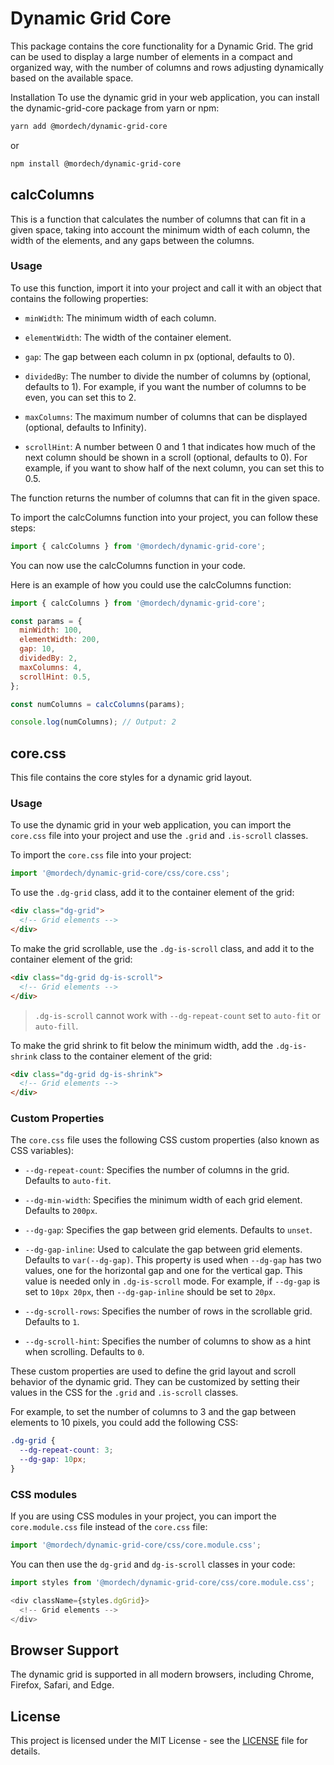# Dynamic Grid Core

This package contains the core functionality for a Dynamic Grid.
The grid can be used to display a large number of elements in a compact and organized way, with the number of columns and rows adjusting dynamically based on the available space.

Installation
To use the dynamic grid in your web application, you can install the dynamic-grid-core package from yarn or npm:

```bash
yarn add @mordech/dynamic-grid-core
```

or

```bash
npm install @mordech/dynamic-grid-core
```

## calcColumns

This is a function that calculates the number of columns that can fit in a given space, taking into account the minimum width of each column, the width of the elements, and any gaps between the columns.

### Usage

To use this function, import it into your project and call it with an object that contains the following properties:

- `minWidth`: The minimum width of each column.

- `elementWidth`: The width of the container element.

- `gap`: The gap between each column in px (optional, defaults to 0).

- `dividedBy`: The number to divide the number of columns by (optional, defaults to 1). For example, if you want the number of columns to be even, you can set this to 2.

- `maxColumns`: The maximum number of columns that can be displayed (optional, defaults to Infinity).

- `scrollHint`: A number between 0 and 1 that indicates how much of the next column should be shown in a scroll (optional, defaults to 0). For example, if you want to show half of the next column, you can set this to 0.5.

The function returns the number of columns that can fit in the given space.

To import the calcColumns function into your project, you can follow these steps:

```js
import { calcColumns } from '@mordech/dynamic-grid-core';
```

You can now use the calcColumns function in your code.

Here is an example of how you could use the calcColumns function:

```js
import { calcColumns } from '@mordech/dynamic-grid-core';

const params = {
  minWidth: 100,
  elementWidth: 200,
  gap: 10,
  dividedBy: 2,
  maxColumns: 4,
  scrollHint: 0.5,
};

const numColumns = calcColumns(params);

console.log(numColumns); // Output: 2
```

## core.css

This file contains the core styles for a dynamic grid layout.

### Usage

To use the dynamic grid in your web application, you can import the `core.css` file into your project and use the `.grid` and `.is-scroll` classes.

To import the `core.css` file into your project:

```js
import '@mordech/dynamic-grid-core/css/core.css';
```

To use the `.dg-grid` class, add it to the container element of the grid:

```html
<div class="dg-grid">
  <!-- Grid elements -->
</div>
```

To make the grid scrollable, use the `.dg-is-scroll` class, and add it to the container element of the grid:

```html
<div class="dg-grid dg-is-scroll">
  <!-- Grid elements -->
</div>
```

> `.dg-is-scroll` cannot work with `--dg-repeat-count` set to `auto-fit` or `auto-fill`.

To make the grid shrink to fit below the minimum width, add the `.dg-is-shrink` class to the container element of the grid:

```html
<div class="dg-grid dg-is-shrink">
  <!-- Grid elements -->
</div>
```

### Custom Properties

The `core.css` file uses the following CSS custom properties (also known as CSS variables):

- `--dg-repeat-count`: Specifies the number of columns in the grid. Defaults to `auto-fit`.

- `--dg-min-width`: Specifies the minimum width of each grid element. Defaults to `200px`.

- `--dg-gap`: Specifies the gap between grid elements. Defaults to `unset`.

- `--dg-gap-inline`: Used to calculate the gap between grid elements. Defaults to `var(--dg-gap)`. This property is used when `--dg-gap` has two values, one for the horizontal gap and one for the vertical gap. This value is needed only in `.dg-is-scroll` mode. For example, if `--dg-gap` is set to `10px 20px`, then `--dg-gap-inline` should be set to `20px`.

- `--dg-scroll-rows`: Specifies the number of rows in the scrollable grid. Defaults to `1`.

- `--dg-scroll-hint`: Specifies the number of columns to show as a hint when scrolling. Defaults to `0`.

These custom properties are used to define the grid layout and scroll behavior of the dynamic grid. They can be customized by setting their values in the CSS for the `.grid` and `.is-scroll` classes.

For example, to set the number of columns to 3 and the gap between elements to 10 pixels, you could add the following CSS:

```css
.dg-grid {
  --dg-repeat-count: 3;
  --dg-gap: 10px;
}
```

### CSS modules

If you are using CSS modules in your project, you can import the `core.module.css` file instead of the `core.css` file:

```js
import '@mordech/dynamic-grid-core/css/core.module.css';
```

You can then use the `dg-grid` and `dg-is-scroll` classes in your code:

```js
import styles from '@mordech/dynamic-grid-core/css/core.module.css';

<div className={styles.dgGrid}>
  <!-- Grid elements -->
</div>
```

## Browser Support

The dynamic grid is supported in all modern browsers, including Chrome, Firefox, Safari, and Edge.

## License

This project is licensed under the MIT License - see the [LICENSE](LICENSE) file for details.
